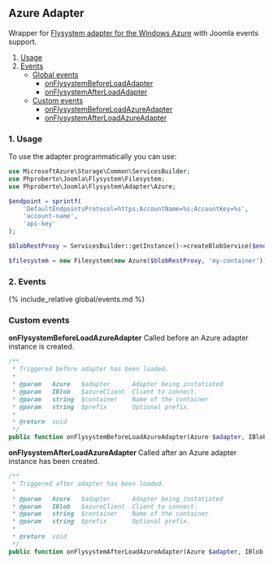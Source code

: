## Azure Adapter

Wrapper for [Flysystem adapter for the Windows Azure](https://github.com/thephpleague/flysystem-azure) with Joomla events support. 

1. [Usage](#usage)
2. [Events](#events)
    * [Global events](#global-adapters-events)
        * [onFlysystemBeforeLoadAdapter](#onFlysystemBeforeLoadAdapter)
        * [onFlysystemAfterLoadAdapter](#onFlysystemAfterLoadAdapter)
    * [Custom events](#custom-events)
        * [onFlysystemBeforeLoadAzureAdapter](#onFlysystemBeforeLoadAzureAdapter)
        * [onFlysystemAfterLoadAzureAdapter](#onFlysystemAfterLoadAzureAdapter)

### 1. Usage <a id="usage"></a>

To use the adapter programmatically you can use: 

```php
use MicrosoftAzure\Storage\Common\ServicesBuilder;
use Phproberto\Joomla\Flysystem\Filesystem;
use Phproberto\Joomla\Flysystem\Adapter\Azure;

$endpoint = sprintf(
    'DefaultEndpointsProtocol=https;AccountName=%s;AccountKey=%s',
    'account-name',
    'api-key'
);

$blobRestProxy = ServicesBuilder::getInstance()->createBlobService($endpoint);

$filesystem = new Filesystem(new Azure($blobRestProxy, 'my-container'));
```

### 2. Events <a id="events"></a>

{% include_relative global/events.md %}

### Custom events <a id="custom-events"></a>

**onFlysystemBeforeLoadAzureAdapter** Called before an Azure adapter instance is created.<a id="onFlysystemBeforeLoadAzureAdapter"></a>

```php
/**
 * Triggered before adapter has been loaded.
 *
 * @param   Azure   $adapter      Adapter being instatiated
 * @param   IBlob   $azureClient  Client to connect.
 * @param   string  $container    Name of the container
 * @param   string  $prefix       Optional prefix.
 *
 * @return  void
 */
public function onFlysystemBeforeLoadAzureAdapter(Azure $adapter, IBlob $azureClient, &$container, &$prefix = null)
```

**onFlysystemAfterLoadAzureAdapter** Called after an Azure adapter instance has been created.<a id="onFlysystemAfterLoadAzureAdapter"></a>

```php
/**
 * Triggered after adapter has been loaded.
 *
 * @param   Azure   $adapter      Adapter being instatiated
 * @param   IBlob   $azureClient  Client to connect.
 * @param   string  $container    Name of the container
 * @param   string  $prefix       Optional prefix.
 *
 * @return  void
 */
public function onFlysystemAfterLoadAzureAdapter(Azure $adapter, IBlob $azureClient, $container, $prefix = null)
```